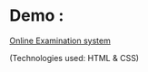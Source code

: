 # Demo :

[Online Examination system](https://a-rahul-krishnan.github.io/online_examination_system.github.io/)

(Technologies used: HTML & CSS)
